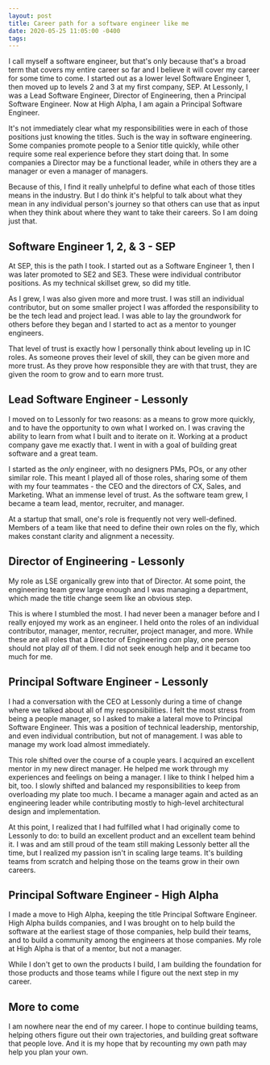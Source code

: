 ```yaml
---
layout: post
title: Career path for a software engineer like me
date: 2020-05-25 11:05:00 -0400
tags:
---
```


I call myself a software engineer, but that's only because that's a broad term that covers my entire career so far and I believe it will cover my career for some time to come. I started out as a lower level Software Engineer 1, then moved up to levels 2 and 3 at my first company, SEP. At Lessonly, I was a Lead Software Engineer, Director of Engineering, then a Principal Software Engineer. Now at High Alpha, I am again a Principal Software Engineer.

It's not immediately clear what my responsibilities were in each of those positions just knowing the titles. Such is the way in software engineering. Some companies promote people to a Senior title quickly, while other require some real experience before they start doing that. In some companies a Director may be a functional leader, while in others they are a manager or even a manager of managers.

Because of this, I find it really unhelpful to define what each of those titles means in the industry. But I do think it's helpful to talk about what they mean in any individual person's journey so that others can use that as input when they think about where they want to take their careers. So I am doing just that.

## Software Engineer 1, 2, & 3 - SEP

At SEP, this is the path I took. I started out as a Software Engineer 1, then I was later promoted to SE2 and SE3. These were individual contributor positions. As my technical skillset grew, so did my title.

As I grew, I was also given more and more trust. I was still an individual contributor, but on some smaller project I was afforded the responsibility to be the tech lead and project lead. I was able to lay the groundwork for others before they began and I started to act as a mentor to younger engineers.

That level of trust is exactly how I personally think about leveling up in IC roles. As someone proves their level of skill, they can be given more and more trust. As they prove how responsible they are with that trust, they are given the room to grow and to earn more trust.

## Lead Software Engineer - Lessonly

I moved on to Lessonly for two reasons: as a means to grow more quickly, and to have the opportunity to own what I worked on. I was craving the ability to learn from what I built and to iterate on it. Working at a product company gave me exactly that. I went in with a goal of building great software and a great team.

I started as the _only_ engineer, with no designers PMs, POs, or any other similar role. This meant I played all of those roles, sharing some of them with my four teammates - the CEO and the directors of CX, Sales, and Marketing. What an immense level of trust. As the software team grew, I became a team lead, mentor, recruiter, and manager.

At a startup that small, one's role is frequently not very well-defined. Members of a team like that need to define their own roles on the fly, which makes constant clarity and alignment a necessity.

## Director of Engineering - Lessonly

My role as LSE organically grew into that of Director. At some point, the engineering team grew large enough and I was managing a department, which made the title change seem like an obvious step.

This is where I stumbled the most. I had never been a manager before and I really enjoyed my work as an engineer. I held onto the roles of an individual contributor, manager, mentor, recruiter, project manager, and more. While these are all roles that a Director of Engineering _can_ play, one person should not play _all_ of them. I did not seek enough help and it became too much for me.

## Principal Software Engineer - Lessonly

I had a conversation with the CEO at Lessonly during a time of change where we talked about all of my responsibilities. I felt the most stress from being a people manager, so I asked to make a lateral move to Principal Software Engineer. This was a position of technical leadership, mentorship, and even individual contribution, but not of management. I was able to manage my work load almost immediately.

This role shifted over the course of a couple years. I acquired an excellent mentor in my new direct manager. He helped me work through my experiences and feelings on being a manager. I like to think I helped him a bit, too. I slowly shifted and balanced my responsibilities to keep from overloading my plate too much. I became a manager again and acted as an engineering leader while contributing mostly to high-level architectural design and implementation.

At this point, I realized that I had fulfilled what I had originally come to Lessonly to do: to build an excellent product and an excellent team behind it. I was and am still proud of the team still making Lessonly better all the time, but I realized my passion isn't in scaling large teams. It's building teams from scratch and helping those on the teams grow in their own careers.

## Principal Software Engineer - High Alpha

I made a move to High Alpha, keeping the title Principal Software Engineer. High Alpha builds companies, and I was brought on to help build the software at the earliest stage of those companies, help build their teams, and to build a community among the engineers at those companies. My role at High Alpha is that of a mentor, but not a manager.

While I don't get to own the products I build, I am building the foundation for those products and those teams while I figure out the next step in my career.

## More to come

I am nowhere near the end of my career. I hope to continue building teams, helping others figure out their own trajectories, and building great software that people love. And it is my hope that by recounting my own path may help you plan your own.
